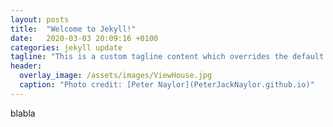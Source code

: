 ```yaml
---
layout: posts
title:  "Welcome to Jekyll!"
date:   2020-03-03 20:09:16 +0100
categories: jekyll update
tagline: "This is a custom tagline content which overrides the default page excerpt."
header:
  overlay_image: /assets/images/ViewHouse.jpg
  caption: "Photo credit: [Peter Naylor](PeterJackNaylor.github.io)"
---
```


blabla